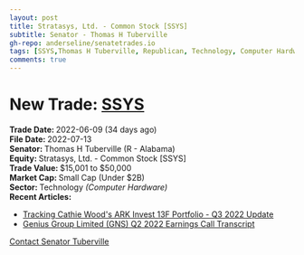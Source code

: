 ```yaml
---
layout: post
title: Stratasys, Ltd. - Common Stock [SSYS]
subtitle: Senator - Thomas H Tuberville
gh-repo: anderseline/senatetrades.io
tags: [SSYS,Thomas H Tuberville, Republican, Technology, Computer Hardware, Small Cap (Under $2B)]
comments: true
---
```


# New Trade: [SSYS](https://finance.yahoo.com/quote/SSYS/) #
<b>Trade Date: </b>2022-06-09 (34 days ago)<br>
<b>File Date: </b>2022-07-13<br>
<b>Senator: </b>Thomas H Tuberville (R - Alabama)<br>
<b>Equity: </b>Stratasys, Ltd. - Common Stock [SSYS]<br>
<b>Trade Value: </b>$15,001 to $50,000<br>
<b>Market Cap: </b>Small Cap (Under $2B)<br>
<b>Sector: </b>Technology <i>(Computer Hardware)</i><br>
<b>Recent Articles:</b>
- [Tracking Cathie Wood's ARK Invest 13F Portfolio - Q3 2022 Update](https://seekingalpha.com/article/4547378-cathie-woods-ark-invest-13f-portfolio-q3-2022-update)
- [Genius Group Limited (GNS) Q2 2022 Earnings Call Transcript](https://seekingalpha.com/article/4547563-genius-group-limited-gns-q2-2022-earnings-call-transcript)

[Contact Senator Tuberville](https://www.tuberville.senate.gov/contact)